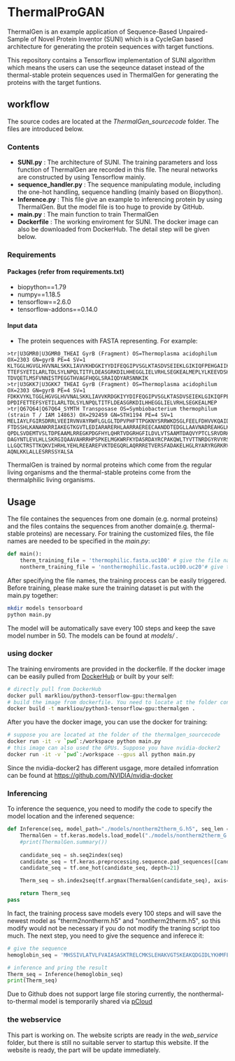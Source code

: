 # ThermalProGAN
ThermalGen is an example application of Sequence-Based Unpaired-Sample of Novel Protein Inventor (SUNI) which is a CycleGan based architecture for generating the protein sequences with target functions.

This repository contains a Tensorflow implementation of SUNI algorithm which means the users can use the seqeunce dataset instead of the thermal-stable protein sequences used in ThermalGen for generating the proteins with the target funtions.  

## workflow
The source codes are located at the *ThermalGen_sourcecode* folder. The files are introduced below.
### Contents

*  **SUNI.py** : The architecture of SUNI. The training parameters and loss function of ThermalGen are recorded in this file. The neural networks are constructed by using Tensorflow mainly.
*  **sequence_handler.py** : The sequence manipulating module, including the one-hot handling, sequence handling (mainly based on Biopython).
*  **Inference.py** : This file give an example to inferencing protein by using ThermalGen. But the model file is too huge to provide by GitHub.
*  **main.py** : The main function to train ThermalGen
*  **Dockerfile** : The working enviroment for SUNI. The docker image can also be downloaded from DockerHub. The detail step will be given below.

### Requirements

#### Packages (refer from requirements.txt)
* biopython==1.79
* numpy==1.18.5
* tensorflow==2.6.0
* tensorflow-addons==0.14.0


#### Input data
* The protein sequences with FASTA representing. For example:

```
>tr|U3GMR0|U3GMR0_THEAI GyrB (Fragment) OS=Thermoplasma acidophilum OX=2303 GN=gyrB PE=4 SV=1
KLTGGLHGVGLHVVNALSKKLIAVVKHDGKIYYDIFEQGIPVSGLKTASDVSEIEKLGIKIQFPEHGAIIKFYPDPDIFE
TTEFSYETILARLTDLSYLNPQLTITFLDEASGRKDILHHEGGLIELVRHLSEGKEALMEPLYLKEEVDSHMVEFSLLYT
TDVQETLMSFVNNISTPEGGTHVAGFHQGLSRAIQDYARSNNKIK
>tr|U3GKK7|U3GKK7_THEAI GyrB (Fragment) OS=Thermoplasma acidophilum OX=2303 GN=gyrB PE=4 SV=1
FDKKVYKLTGGLHGVGLHVVNALSKKLIAVVKRDGKIYYDIFEQGIPVSGLKTASDVSEIEKLGIKIQFPEHGAIIKFYP
DPDIFETTEFSYETILARLTDLSYLNPQLTITFLDEASGRKDILHHEGGLIELVRHLSEGKEALMEP
>tr|Q67Q64|Q67Q64_SYMTH Transposase OS=Symbiobacterium thermophilum (strain T / IAM 14863) OX=292459 GN=STH1194 PE=4 SV=1
MELIAYLFGIRSDRRLVEEIRVNVAYRWFLGLGLTDPVPHFTTPGKNYSRRWKDSGLFEELFDHVVKQAIDAGYIDGRMI
FTDSSHLKANANKRRIAKEGTKGVTLEDIARARERHLAARRAEREECAANDDTEDGLLAAVNADREAHGLKPLPERKEDP
QPDLSVDEMTVSLTDPEAAMLRREGKPDGFHYLQHRTVDGRHGFILDVLVTSAAMTDAQVYPTCLSRVDRHGLKVEKVGV
DAGYNTLEVLHLLSKRGIQAAVAHRRHPSPKELMGKWRFKYDASRDAYRCPAKQWLTYVTTNRDGYRVYRSDASVCASCP
LLGQCTRSTTKQKVIHRHLYEHLREEAREFVKTDEGQRLAQRRRETVERSFADAKELHGLRYARYRGRKRVQHQCLVSAL
AQNLKKLALLESRRSSYALSA
```
ThermalGen is trained by normal proteins which come from the regular living  organisms and the thermal-stable proteins come from the thermalphilic living organisms.
## Usage
The file containes the sequences from one domain (e.g. normal proteins) and the files contains the sequences from another domain(e.g. thermal-stable proteins) are necessary. For training the customized files, the file names are needed to be specified in the *main.py*:
```python
def main():
    therm_training_file = 'thermophilic.fasta.uc100' # give the file name of one domain sequences
    nontherm_training_file = 'nonthermophilic.fasta.uc100.uc20'# give the file name of another domain sequences
```
After specifying the file names, the training process can be easily triggered. Before training, please make sure the training dataset is put with the main.py together:
```bash
mkdir models tensorboard
python main.py
```
The model will be automatically save every 100 steps and keep the save model number in 50. The models can be found at *models/* .
### using docker 
The training enviroments are provided in the dockerfile. If the docker image can be easily pulled from [DockerHub]([htt](https://hub.docker.com/layers/107021249/markliou/python3-tensorflow-gpu/thermalgen/images/sha256-228cfd8c6f9f4d24bbd3746c0b89f1c6636b46d4d4b67e44e82d3eb11bae3763?context=repo)) or built by your self:
```bash
# directly pull from DockerHub
docker pull markliou/python3-tensorflow-gpu:thermalgen
# build the image from dockerfile. You need to locate at the folder contain the dockerfile
docker build -t markliou/python3-tensorflow-gpu:thermalgen .
```
After you have the docker image, you can use the docker for training:
```bash
# suppose you are located at the folder of the thermalgen_sourcecode  
docker run -it -v `pwd`:/workspace python main.py
# this image can also used the GPUs. Suppose you have nvidia-docker2
docker run -it -v `pwd`:/workspace --gpus all python main.py
```
Since the nvidia-docker2 has different usgage, more detailed infomration can be found at https://github.com/NVIDIA/nvidia-docker

### Inferencing
To inference the sequence, you need to modify the code to specify the model location and the inferened sequence:
```python
def Inference(seq, model_path="./models/nontherm2therm_G.h5", seq_len = 512):
    ThermalGen = tf.keras.models.load_model("./models/nontherm2therm_G.h5") # specified the model here
    #print(ThermalGen.summary())
    
    candidate_seq = sh.seq2index(seq)
    candidate_seq = tf.keras.preprocessing.sequence.pad_sequences([candidate_seq], value=0, maxlen=seq_len)
    candidate_seq = tf.one_hot(candidate_seq, depth=21)

    Therm_seq = sh.index2seq(tf.argmax(ThermalGen(candidate_seq), axis=-1))[0]

    return Therm_seq
pass
```
In fact, the training process save models every 100 steps and will save the newest model as "therm2nontherm.h5" and "nontherm2therm.h5", so this modify would not be necessary if you do not modify the traning script too much. The next step, you need to give the sequence and inferece it:
```python
# give the sequence
hemoglobin_seq = 'MHSSIVLATVLFVAIASASKTRELCMKSLEHAKVGTSKEAKQDGIDLYKHMFEHYPAMKKYFKHRENYTPADVQKDPFFIKQGQNILLACHVLCATYDDRETFDAYVGELMARHERDHVKVPNDVWNHFWEHFIEFLGSKTTLDEPTKHAWQEIGKEFSHEISHHGRHSVRDHCMNSLEYIAIGDKEHQKQNGIDLYKHMFEHYPHMRKAFKGRENFTKEDVQKDAFFVNKDTRFCWPFVCCDSSYDDEPTFDYFVDALMDRHIKDDIHLPQEQWHEFWKLFAEYLNEKSHQHLTEAEKHAWSTIGEDFAHEADKHAKAEKDHHEGEHKEEHH'

# inference and pring the result 
Therm_seq = Inference(hemoglobin_seq)
print(Therm_seq)
```
Due to Github does not support large file storing currently, the nonthermal-to-thermal model is temporarily shared via [pCloud](https://u.pcloud.link/publink/show?code=XZYQg0VZknUTIn8gAY0bb9v7lsoOmVMC9IK7)
### the webservice
This part is working on. The website scripts are ready in the *web_service* folder, but there is still no suitable server to startup this website. If the website is ready, the part will be update immediately.
